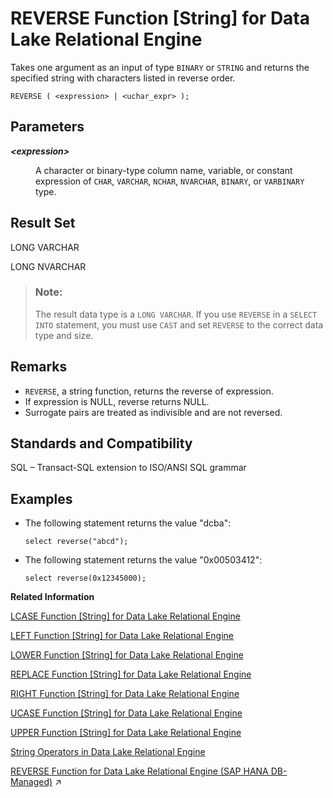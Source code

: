 <!-- loioa57a972e84f2101584c3b9d17a08b0f9 -->

# REVERSE Function \[String\] for Data Lake Relational Engine

Takes one argument as an input of type `BINARY` or `STRING` and returns the specified string with characters listed in reverse order.



```
REVERSE ( <expression> | <uchar_expr> );
```



<a name="loioa57a972e84f2101584c3b9d17a08b0f9__REVERSE_parm1"/>

## Parameters


<dl>
<dt><b>

*<expression\>*

</b></dt>
<dd>

A character or binary-type column name, variable, or constant expression of `CHAR`, `VARCHAR`, `NCHAR`, `NVARCHAR`, `BINARY`, or `VARBINARY` type.



</dd>
</dl>



<a name="loioa57a972e84f2101584c3b9d17a08b0f9__REVERSE_returns1"/>

## Result Set

LONG VARCHAR

LONG NVARCHAR

> ### Note:  
> The result data type is a `LONG VARCHAR`. If you use `REVERSE` in a `SELECT INTO` statement, you must use `CAST` and set `REVERSE` to the correct data type and size.



<a name="loioa57a972e84f2101584c3b9d17a08b0f9__REVERSE_remarks1"/>

## Remarks

-   `REVERSE`, a string function, returns the reverse of expression.
-   If expression is NULL, reverse returns NULL.
-   Surrogate pairs are treated as indivisible and are not reversed.



<a name="loioa57a972e84f2101584c3b9d17a08b0f9__REVERSE_standards1"/>

## Standards and Compatibility

SQL – Transact-SQL extension to ISO/ANSI SQL grammar



<a name="loioa57a972e84f2101584c3b9d17a08b0f9__REVERSE_examples1"/>

## Examples

-   The following statement returns the value "dcba":

    ```
    select reverse("abcd");
    ```

-   The following statement returns the value "0x00503412":

    ```
    select reverse(0x12345000);
    ```


**Related Information**  


[LCASE Function \[String\] for Data Lake Relational Engine](lcase-function-string-for-data-lake-relational-engine-a55c82d.md "Converts all characters in a string to lowercase.")

[LEFT Function \[String\] for Data Lake Relational Engine](left-function-string-for-data-lake-relational-engine-a55d883.md "Returns a specified number of characters from the beginning of a string.")

[LOWER Function \[String\] for Data Lake Relational Engine](lower-function-string-for-data-lake-relational-engine-a561324.md "Converts all characters in a string to lowercase.")

[REPLACE Function \[String\] for Data Lake Relational Engine](replace-function-string-for-data-lake-relational-engine-a579952.md "Replaces all occurrences of a substring with another substring.")

[RIGHT Function \[String\] for Data Lake Relational Engine](right-function-string-for-data-lake-relational-engine-a57b364.md "Returns the rightmost characters of a string.")

[UCASE Function \[String\] for Data Lake Relational Engine](ucase-function-string-for-data-lake-relational-engine-a58c382.md "Converts all characters in a string to uppercase.")

[UPPER Function \[String\] for Data Lake Relational Engine](upper-function-string-for-data-lake-relational-engine-a58cbc0.md "Converts all characters in a string to uppercase.")

[String Operators in Data Lake Relational Engine](../010-sql-language-elements/string-operators-in-data-lake-relational-engine-a4f1c6d.md "These string operators are available in data lake Relational Engine.")

[REVERSE Function for Data Lake Relational Engine (SAP HANA DB-Managed)](https://help.sap.com/viewer/a898e08b84f21015969fa437e89860c8/2023_4_QRC/en-US/3310f4b18b7c478f8003d97e82fdbc6a.html "Takes one argument as an input of type BINARY or STRING and returns the specified string with characters listed in reverse order.") :arrow_upper_right:

